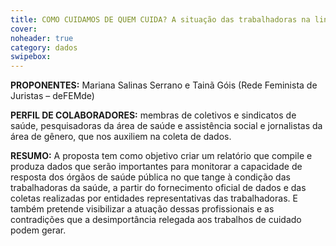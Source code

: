 ```yaml
---
title: COMO CUIDAMOS DE QUEM CUIDA? A situação das trabalhadoras na linha de frente do combate à Covid-19 na cidade de São Paulo
cover: 
noheader: true
category: dados
swipebox: 
---
```

  
**PROPONENTES:**
Mariana Salinas Serrano e Tainã Góis (Rede Feminista de Juristas – deFEMde)
  
**PERFIL DE COLABORADORES:** membras de coletivos e sindicatos de saúde, pesquisadoras da área de saúde e assistência social e jornalistas da área de gênero, que nos auxiliem na coleta de dados. 
  
**RESUMO:**
A proposta tem como objetivo criar um relatório que compile e produza dados que serão importantes para monitorar a capacidade de resposta dos órgãos de saúde pública no que tange à condição das trabalhadoras da saúde, a partir do fornecimento oficial de dados e das coletas realizadas por entidades representativas das trabalhadoras. E também pretende visibilizar a atuação dessas profissionais e as contradições que a desimportância relegada aos trabalhos de cuidado podem gerar.